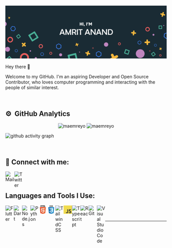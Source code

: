 ![Amrit's GitHub Banner](./assets/Header.png)


Hey there 👋


Welcome to my GitHub. I'm an aspiring Developer and Open Source Contributor, who loves computer programming and interacting with the people of similar interest.

<br>

## ⚙️ &nbsp;GitHub Analytics
<p align = "center">

<p align="center"><img src="https://github-readme-stats.vercel.app/api?username=galahad42&theme=dracula&show_icons=true" alt="maemreyo" width="400" />
<img src="http://github-readme-streak-stats.herokuapp.com?user=galahad42&theme=dracula&hide_border=false" alt="maemreyo" width="400" />
</p>



![github activity graph](https://github-readme-activity-graph.cyclic.app/graph?username=galahad42&theme=dracula&layout=compact&title_color=FF69B4&hide_border=true&area=true)
</div>
<br>

## 🔗 Connect with me:

<a href="mailto:amritanand.dev.github@gmail.com"><img align="left" alt="Mail" width="28px" src="https://ssl.gstatic.com/ui/v1/icons/mail/rfr/gmail.ico" /></a>
<a href="https://twitter.com/galahad42_"><img align="left" alt="Twitter" width="28px" src="https://abs.twimg.com/responsive-web/client-web/icon-ios.b1fc7275.png" /></a>
</br>
<br>

## Languages and Tools I Use:

[<img align="left" alt="Flutter" width="26px" src="https://storage.googleapis.com/cms-storage-bucket/4fd5520fe28ebf839174.svg" />](https://flutter.dev/)
[<img align="left" alt="Dart" width="26px" src="https://upload.wikimedia.org/wikipedia/commons/c/c6/Dart_logo.png" />](https://dart.dev/)
[<img align="left" alt="Node.js" width="26px" src="https://nodejs.org/static/images/favicons/favicon-32x32.png" />](https://nodejs.org)
[<img align="left" alt="Python" width="26px" src="https://www.python.org/static/favicon.ico" />](https://python.org)
[<img align="left" alt="HTML5" width="26px" src="https://raw.githubusercontent.com/github/explore/80688e429a7d4ef2fca1e82350fe8e3517d3494d/topics/html/html.png" />](https://developer.mozilla.org/en/docs/Web/HTML)
[<img align="left" alt="CSS3" width="26px" src="https://raw.githubusercontent.com/github/explore/80688e429a7d4ef2fca1e82350fe8e3517d3494d/topics/css/css.png" />](https://developer.mozilla.org/en/docs/Web/CSS)
[<img align="left" alt="TailwindCSS" width="26px" src="https://tailwindcss.com/favicons/favicon-32x32.png?v=3" />](https://tailwindcss.com/)
[<img align="left" alt="JavaScript" width="26px" src="https://raw.githubusercontent.com/github/explore/80688e429a7d4ef2fca1e82350fe8e3517d3494d/topics/javascript/javascript.png" />](https://developer.mozilla.org/en/docs/Web/JavaScript)
[<img align="left" alt="Typescript" width="26px" src="https://www.typescriptlang.org/favicon-32x32.png?v=8944a05a8b601855de116c8a56d3b3ae" />](https://typescriptlang.org)
[<img align="left" alt="React" width="26px" src="https://reactjs.org/favicon.ico" />](https://reactjs.org/)
[<img align="left" alt="Git" width="26px" src="https://git-scm.com/favicon.ico" />](https://git-scm.com/)
[<img align="left" alt="Visual Studio Code" width="26px" src="https://code.visualstudio.com/favicon.ico" />](https://code.visualstudio.com/)
<br />
<br>

---
<br>
